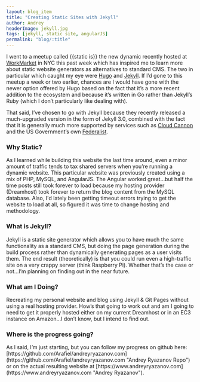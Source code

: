 ```yaml
---
layout: blog_item
title: "Creating Static Sites with Jekyll"
author: Andrey
headerImage: jekyll.jpg
tags: [jekyll, static site, angularJS]
permalink: "blog/:title"
---
```


I went to a meetup called {{static is}} the new dynamic recently hosted at  [WorkMarket](https://www.workmarket.com "WorkMarket") in NYC this past week which has inspired me to learn more about static website generators as alternatives to standard CMS.  The two in particular which caught my eye were [Hugo](https://gohugo.io/ "Hugo") and [Jekyll](http://jekyllrb.com "Jekyll").  If I’d gone to this meetup a week or two earlier, chances are I would have gone with the newer option offered by Hugo based on the fact that it’s a more recent addition to the ecosystem and because it’s written in Go rather than Jekyll’s Ruby (which I don’t particularly like dealing with).

That said, I’ve chosen to go with Jekyll because they recently released a much-upgraded version in the form of Jekyll 3.0, combined with the fact that it is generally much more supported by services such as [Cloud Cannon](http://cloudcannon.com "Cloud Cannon") and the US Government’s own [Federalist](https://federalist.18f.gov "Federalist").

<h3>Why Static?</h3>
As I learned while building this website the last time around, even a minor amount of traffic tends to tax shared servers when you’re running a dynamic website.  This particular website was previously created using a mix of PHP, MySQL, and AngularJS.  The Angular worked great…but half the time posts still took forever to load because my hosting provider (Dreamhost) took forever to return the blog content from the MySQL database.  Also, I'd lately been getting timeout errors trying to get the website to load at all, so figured it was time to change hosting and methodology.

<h3>What is Jekyll?</h3>
Jekyll is a static site generator which allows you to have much the same functionality as a standard CMS, but doing the page generation during the build process rather than dynamically generating pages as a user visits them.  The end result (theoretically) is that you could run even a high-traffic site on a very crappy server (think Raspberry Pi).  Whether that’s the case or not…I’m planning on finding out in the near future.

<h3>What am I Doing?</h3>
Recreating my personal website and blog using Jekyll & Git Pages without using a real hosting provider.  How’s that going to work out and am I going to need to get it properly hosted either on my current Dreamhost or in an EC3 instance on Amazon…I don’t know, but I intend to find out.

<h3>Where is the progress going?</h3>
As I said, I’m just starting, but you can follow my progress on github here:
[https://github.com/Arafiel/andreyryazanov.com](https://github.com/Arafiel/andreyryazanov.com "Andrey Ryazanov Repo") or on the actual resulting website at [https://www.andreyryazanov.com](https://www.andreyryazanov.com "Andrey Ryazanov").
